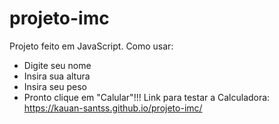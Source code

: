 # projeto-imc
Projeto feito em JavaScript. Como usar:
* Digite seu nome
* Insira sua altura
* Insira seu peso
* Pronto clique em "Calular"!!!
Link para testar a Calculadora: https://kauan-santss.github.io/projeto-imc/
